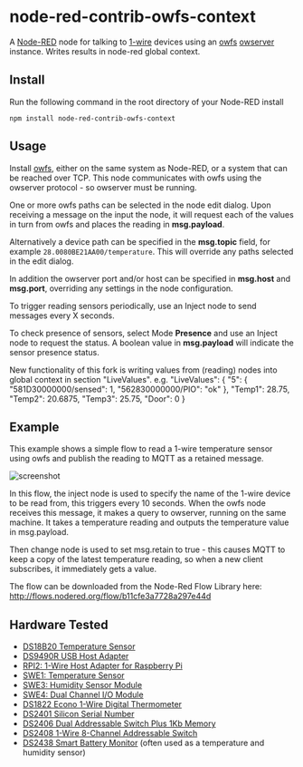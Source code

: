 node-red-contrib-owfs-context
=====================

A [Node-RED] node for talking to [1-wire] devices using an [owfs] [owserver] instance.
Writes results in node-red global context.


Install
-------

Run the following command in the root directory of your Node-RED install

    npm install node-red-contrib-owfs-context


Usage
-----

Install [owfs], either on the same system as Node-RED, or a system that can be reached over TCP. This node communicates with owfs using the owserver protocol - so owserver must be running.

One or more owfs paths can be selected in the node edit dialog. Upon receiving a message on the input the node, it will request each of the values in turn from owfs and places the reading in **msg.payload**.

Alternatively a device path can be specified in the **msg.topic** field, for example <code>28.0080BE21AA00/temperature</code>. This will override any paths selected in the edit dialog.

In addition the owserver port and/or host can be specified in **msg.host** and **msg.port**, overriding any settings in the node configuration.

To trigger reading sensors periodically, use an Inject node to send messages every X seconds.

To check presence of sensors, select Mode **Presence** and use an Inject node to request the status. A boolean value in **msg.payload** will indicate the sensor presence status.

New functionality of this fork is writing values from (reading) nodes into global context in section "LiveValues".
e.g. 
   "LiveValues": {
        "5": {
            "581D30000000/sensed": 1,
            "562830000000/PIO": "ok"
        },
        "Temp1": 28.75,
        "Temp2": 20.6875,
        "Temp3": 25.75,
        "Door": 0
    }

Example
-------

This example shows a simple flow to read a 1-wire temperature sensor using owfs and publish the reading to MQTT as a retained message.

![screenshot](https://github.com/njh/node-red-contrib-owfs/raw/master/screenshot.png)

In this flow, the inject node is used to specify the name of the 1-wire device to be read from, this triggers every 10 seconds. When the owfs node receives this message, it makes a query to owserver, running on the same machine. It takes a temperature reading and outputs the temperature value in msg.payload.

Then change node is used to set msg.retain to true - this causes MQTT to keep a copy of the latest temperature reading, so when a new client subscribes, it immediately gets a value.

The flow can be downloaded from the Node-Red Flow Library here:
http://flows.nodered.org/flow/b11cfe3a7728a297e44d


Hardware Tested
--------------

* [DS18B20 Temperature Sensor](http://www.maximintegrated.com/en/products/DS18B20)
* [DS9490R USB Host Adapter](http://www.maximintegrated.com/en/products/DS9490R)
* [RPI2: 1-Wire Host Adapter for Raspberry Pi](http://www.sheepwalkelectronics.co.uk/product_info.php?cPath=22&products_id=30)
* [SWE1: Temperature Sensor](http://www.sheepwalkelectronics.co.uk/product_info.php?cPath=23&products_id=53)
* [SWE3: Humidity Sensor Module](http://www.sheepwalkelectronics.co.uk/product_info.php?cPath=23&products_id=55)
* [SWE4: Dual Channel I/O Module](http://www.sheepwalkelectronics.co.uk/product_info.php?cPath=23&products_id=59)
* [DS1822 Econo 1-Wire Digital Thermometer](http://www.maximintegrated.com/en/products/DS1822)
* [DS2401 Silicon Serial Number](http://www.maximintegrated.com/en/products/DS2401)
* [DS2406 Dual Addressable Switch Plus 1Kb Memory](http://www.maximintegrated.com/en/products/DS2406)
* [DS2408 1-Wire 8-Channel Addressable Switch](http://www.maximintegrated.com/en/products/DS2408)
* [DS2438 Smart Battery Monitor](http://www.maximintegrated.com/en/products/DS2438) (often used as a temperature and humidity sensor)


[Node-RED]:  http://nodered.org/
[1-wire]:    http://www.maximintegrated.com/en/products/comms/one-wire.html
[owfs]:      http://owfs.org/
[owserver]:  http://owfs.org/index.php?page=owserver
